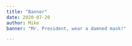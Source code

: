 ```yaml
---
title: "Banner"
date: 2020-07-20
author: Mike
banner: "Mr. President, wear a damned mask!"

---
```

